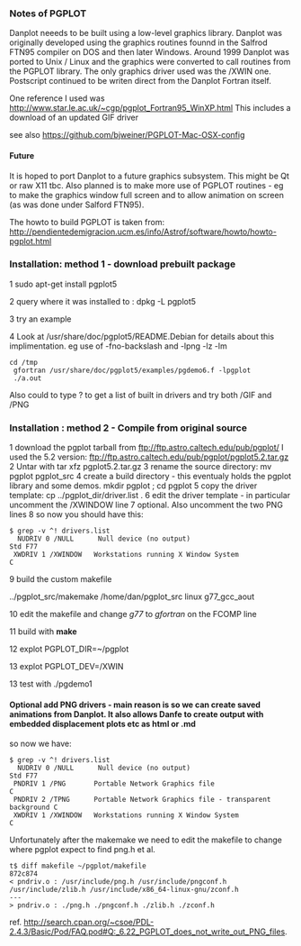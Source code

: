 
### Notes of PGPLOT

Danplot neeeds to be built using a low-level graphics library. Danplot was originally developed using the graphics routines founnd in the Salfrod FTN95 compiler on DOS and then later Windows.
Around 1999 Danplot was ported to Unix / Linux and the graphics were converted to call routines from the PGPLOT library. The only graphics driver used was the /XWIN one. Postscript continued to be writen direct from the Danplot Fortran itself.


One reference I used was http://www.star.le.ac.uk/~cgp/pgplot_Fortran95_WinXP.html
This includes a download of an updated GIF driver

see also https://github.com/bjweiner/PGPLOT-Mac-OSX-config

#### Future

It is hoped to port Danplot to a future graphics subsystem. This might be Qt or raw X11 tbc.
Also planned is to make more use of PGPLOT routines - eg to make the graphics window full screen and to allow animation on screen (as was done under Salford FTN95).

The howto to build PGPLOT is taken from:
http://pendientedemigracion.ucm.es/info/Astrof/software/howto/howto-pgplot.html
 
### Installation: method 1 - download prebuilt package
   1  sudo apt-get install pgplot5
   
   2  query where it was installed to :   dpkg -L pgplot5
   
   3  try an example
   
   4  Look at /usr/share/doc/pgplot5/README.Debian  for details about this implimentation. eg use of -fno-backslash and -lpng -lz -lm

~~~
cd /tmp
 gfortran /usr/share/doc/pgplot5/examples/pgdemo6.f -lpgplot
 ./a.out
~~~
Also could to type ? to get a list of built in drivers and try both /GIF and /PNG 

### Installation : method 2 - Compile from original source

   1 download the pgplot tarball from ftp://ftp.astro.caltech.edu/pub/pgplot/
I used the 5.2 version: ftp://ftp.astro.caltech.edu/pub/pgplot/pgplot5.2.tar.gz 
   2 Untar with tar xfz pgplot5.2.tar.gz
   3 rename the source directory: mv pgplot pgplot_src
   4 create a build directory - this eventualy holds the pgplot library and some demos.  mkdir pgplot ; cd pgplot
   5 copy the driver template: cp ../pgplot_dir/driver.list .
   6 edit the driver template - in particular uncomment the /XWINDOW line
   7 optional. Also uncomment the two PNG lines 
   8 so now you should have this:
~~~
$ grep -v ^! drivers.list
  NUDRIV 0 /NULL      Null device (no output)                           Std F77
 XWDRIV 1 /XWINDOW   Workstations running X Window System               C
~~~
   9 build the custom makefile

   ../pgplot_src/makemake /home/dan/pgplot_src linux g77_gcc_aout
   
   10 edit the makefile and change _g77_ to _gfortran_ on the FCOMP line
   
   11 build with __make__
   
   12 explot PGPLOT_DIR=~/pgplot
   
   13 explot PGPLOT_DEV=/XWIN
   
   13 test with ./pgdemo1

#### Optional add PNG drivers - main reason is so we can create saved animations from Danplot. It also allows Danfe to create output with embedded displacement plots etc as html or .md

so now we have:
~~~
$ grep -v ^! drivers.list
  NUDRIV 0 /NULL      Null device (no output)                           Std F77
 PNDRIV 1 /PNG       Portable Network Graphics file                    C
 PNDRIV 2 /TPNG      Portable Network Graphics file - transparent background C
 XWDRIV 1 /XWINDOW   Workstations running X Window System               C
~~~
Unfortunately after the makemake we need to edit the makefile to change where pgplot expect to find png.h et al.
~~~
t$ diff makefile ~/pgplot/makefile
872c874
< pndriv.o : /usr/include/png.h /usr/include/pngconf.h /usr/include/zlib.h /usr/include/x86_64-linux-gnu/zconf.h
---
> pndriv.o : ./png.h ./pngconf.h ./zlib.h ./zconf.h
~~~


ref. http://search.cpan.org/~csoe/PDL-2.4.3/Basic/Pod/FAQ.pod#Q:_6.22_PGPLOT_does_not_write_out_PNG_files.
